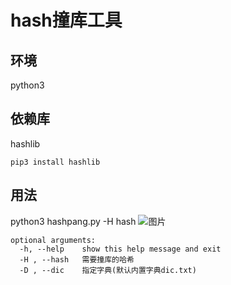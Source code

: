 # hash撞库工具
## 环境
python3
## 依赖库
hashlib

```
pip3 install hashlib
```

## 用法
python3 hashpang.py -H hash
![图片](https://user-images.githubusercontent.com/49674960/162392626-d42b5d80-62a7-4b4f-8e67-cd0dfbb408dc.png)

```
optional arguments:
  -h, --help    show this help message and exit
  -H , --hash   需要撞库的哈希
  -D , --dic    指定字典(默认内置字典dic.txt)
```
  
